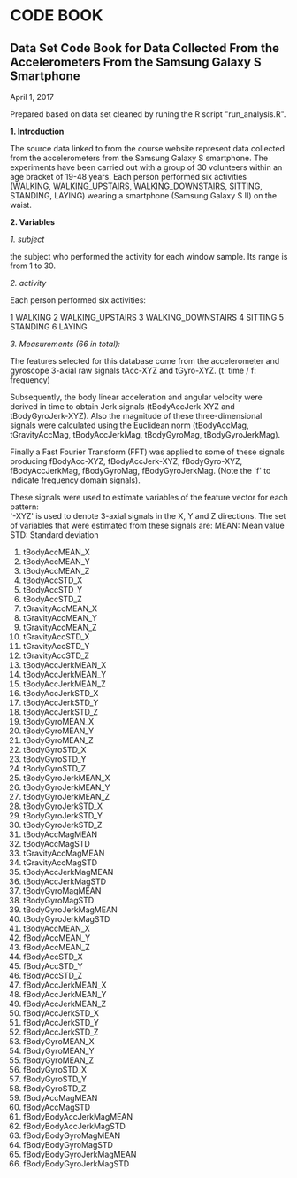 
# CODE BOOK
## Data Set Code Book for Data Collected From the Accelerometers From the Samsung Galaxy S Smartphone
April 1, 2017

Prepared based on data set cleaned by runing the R script "run_analysis.R".

**1. Introduction**

  The source data linked to from the course website represent data collected from the accelerometers from the Samsung Galaxy S smartphone. The experiments have been carried out with a group of 30 volunteers within an age bracket of 19-48 years. Each person performed six activities (WALKING, WALKING_UPSTAIRS, WALKING_DOWNSTAIRS, SITTING, STANDING, LAYING) wearing a smartphone (Samsung Galaxy S II) on the waist. 
  
**2. Variables**
  
  *1. subject*
  
  the subject who performed the activity for each window sample. Its range is from 1 to 30.


*2. activity*

  Each person performed six activities:
  
1 WALKING
2 WALKING_UPSTAIRS
3 WALKING_DOWNSTAIRS
4 SITTING
5 STANDING
6 LAYING


*3. Measurements (66 in total):*

  The features selected for this database come from the accelerometer and gyroscope 3-axial raw signals tAcc-XYZ and tGyro-XYZ. (t: time / f: frequency)
  
Subsequently, the body linear acceleration and angular velocity were derived in time to obtain Jerk signals (tBodyAccJerk-XYZ and tBodyGyroJerk-XYZ). Also the magnitude of these three-dimensional signals were calculated using the Euclidean norm (tBodyAccMag, tGravityAccMag, tBodyAccJerkMag, tBodyGyroMag, tBodyGyroJerkMag). 

Finally a Fast Fourier Transform (FFT) was applied to some of these signals producing fBodyAcc-XYZ, fBodyAccJerk-XYZ, fBodyGyro-XYZ, fBodyAccJerkMag, fBodyGyroMag, fBodyGyroJerkMag. (Note the 'f' to indicate frequency domain signals). 

These signals were used to estimate variables of the feature vector for each pattern:  
  '-XYZ' is used to denote 3-axial signals in the X, Y and Z directions.
The set of variables that were estimated from these signals are: 
  MEAN: Mean value
STD: Standard deviation

1. tBodyAccMEAN_X
2. tBodyAccMEAN_Y
3. tBodyAccMEAN_Z
4. tBodyAccSTD_X
5. tBodyAccSTD_Y
6. tBodyAccSTD_Z
7. tGravityAccMEAN_X
8. tGravityAccMEAN_Y
9. tGravityAccMEAN_Z
10. tGravityAccSTD_X
11. tGravityAccSTD_Y
12. tGravityAccSTD_Z
13. tBodyAccJerkMEAN_X
14. tBodyAccJerkMEAN_Y
15. tBodyAccJerkMEAN_Z
16. tBodyAccJerkSTD_X
17. tBodyAccJerkSTD_Y
18. tBodyAccJerkSTD_Z
19. tBodyGyroMEAN_X
20. tBodyGyroMEAN_Y
21. tBodyGyroMEAN_Z
22. tBodyGyroSTD_X
23. tBodyGyroSTD_Y
24. tBodyGyroSTD_Z
25. tBodyGyroJerkMEAN_X
26. tBodyGyroJerkMEAN_Y
27. tBodyGyroJerkMEAN_Z
28. tBodyGyroJerkSTD_X
29. tBodyGyroJerkSTD_Y
30. tBodyGyroJerkSTD_Z
31. tBodyAccMagMEAN
32. tBodyAccMagSTD
33. tGravityAccMagMEAN
34. tGravityAccMagSTD
35. tBodyAccJerkMagMEAN
36. tBodyAccJerkMagSTD
37. tBodyGyroMagMEAN
38. tBodyGyroMagSTD
39. tBodyGyroJerkMagMEAN
40. tBodyGyroJerkMagSTD
41. tBodyAccMEAN_X
42. fBodyAccMEAN_Y
43. fBodyAccMEAN_Z
44. fBodyAccSTD_X
45. fBodyAccSTD_Y
46. fBodyAccSTD_Z
47. fBodyAccJerkMEAN_X
48. fBodyAccJerkMEAN_Y
49. fBodyAccJerkMEAN_Z
50. fBodyAccJerkSTD_X
51. fBodyAccJerkSTD_Y
52. fBodyAccJerkSTD_Z
53. fBodyGyroMEAN_X
54. fBodyGyroMEAN_Y
55. fBodyGyroMEAN_Z
56. fBodyGyroSTD_X
57. fBodyGyroSTD_Y
58. fBodyGyroSTD_Z
59. fBodyAccMagMEAN
60. fBodyAccMagSTD
61. fBodyBodyAccJerkMagMEAN
62. fBodyBodyAccJerkMagSTD
63. fBodyBodyGyroMagMEAN
64. fBodyBodyGyroMagSTD
65. fBodyBodyGyroJerkMagMEAN
66. fBodyBodyGyroJerkMagSTD